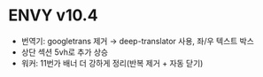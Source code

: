 # ENVY v10.4
- 번역기: googletrans 제거 → deep-translator 사용, 좌/우 텍스트 박스
- 상단 섹션 5vh로 추가 상승
- 워커: 11번가 배너 더 강하게 정리(반복 제거 + 자동 닫기)

